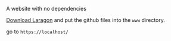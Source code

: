 A website with no dependencies

[Download Laragon](https://laragon.org/download/) and put the github files into the `www` directory.

go to `https://localhost/`
